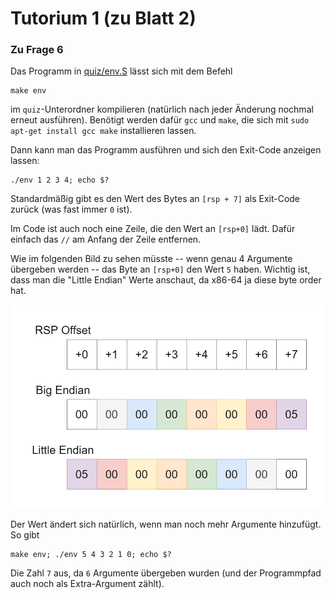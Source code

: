 # Tutorium 1 (zu Blatt 2)

### Zu Frage 6
Das Programm in [quiz/env.S](quiz/env.S) lässt sich mit dem Befehl

    make env

im `quiz`-Unterordner kompilieren (natürlich nach jeder Änderung nochmal erneut ausführen). Benötigt werden dafür `gcc` und `make`, die sich mit `sudo apt-get install gcc make` installieren lassen.

Dann kann man das Programm ausführen und sich den Exit-Code anzeigen lassen:

    ./env 1 2 3 4; echo $?

Standardmäßig gibt es den Wert des Bytes an `[rsp + 7]` als Exit-Code zurück (was fast immer `0` ist).

Im Code ist auch noch eine Zeile, die den Wert an `[rsp+0]` lädt. Dafür einfach das `//` am Anfang der Zeile entfernen.

Wie im folgenden Bild zu sehen müsste -- wenn genau 4 Argumente übergeben werden -- das Byte an `[rsp+0]` den Wert `5` haben. Wichtig ist, dass man die "Little Endian" Werte anschaut, da x86-64 ja diese byte order hat.

![](quiz/6-argc-stack.png)

Der Wert ändert sich natürlich, wenn man noch mehr Argumente hinzufügt. So gibt

    make env; ./env 5 4 3 2 1 0; echo $?

Die Zahl `7` aus, da `6` Argumente übergeben wurden (und der Programmpfad auch noch als Extra-Argument zählt).
